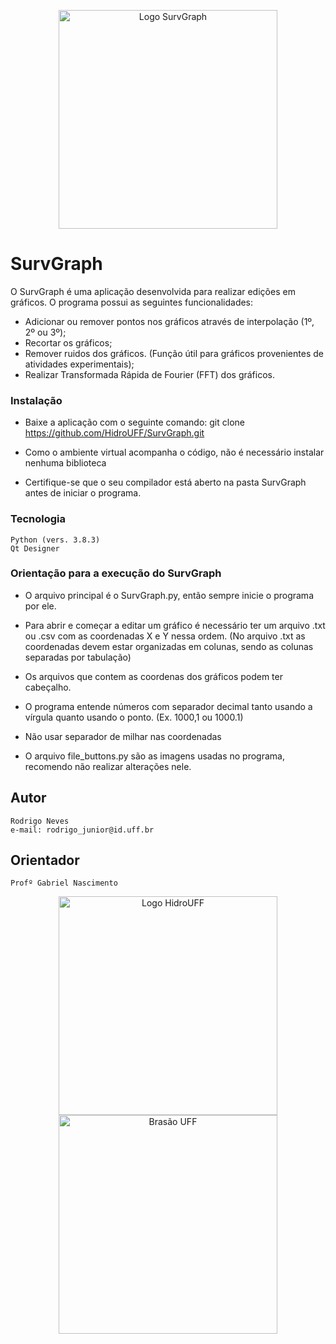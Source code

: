 <p align="center">
  <img src="https://user-images.githubusercontent.com/69862177/92131158-0030af00-eddc-11ea-8bc1-c371b11861c9.png" width="350" alt="Logo SurvGraph">
</p>


# SurvGraph
O SurvGraph é uma aplicação desenvolvida para realizar edições em gráficos. 
O programa possui as seguintes funcionalidades:
* Adicionar ou remover pontos nos gráficos através de interpolação (1º, 2º ou 3º);
* Recortar os gráficos;
* Remover ruidos dos gráficos. (Função útil para gráficos provenientes de atividades experimentais);
* Realizar Transformada Rápida de Fourier (FFT) dos gráficos. 

### Instalação 

* Baixe a aplicação com o seguinte comando:
    git clone https://github.com/HidroUFF/SurvGraph.git

* Como o ambiente virtual acompanha o código, não é necessário instalar nenhuma biblioteca

* Certifique-se que o seu compilador está aberto na pasta SurvGraph antes de iniciar o programa.

### Tecnologia

    Python (vers. 3.8.3)
    Qt Designer

### Orientação para a execução do SurvGraph

* O arquivo principal é o SurvGraph.py, então sempre inicie o programa por ele.

* Para abrir e começar a editar um gráfico é necessário ter um arquivo .txt ou .csv com as coordenadas X e Y nessa ordem.
  (No arquivo .txt as coordenadas devem estar organizadas em colunas, sendo as colunas separadas por tabulação)

* Os arquivos que contem as coordenas dos gráficos podem ter cabeçalho.

* O programa entende números com separador decimal tanto usando a vírgula quanto usando o ponto.
  (Ex. 1000,1 ou 1000.1)

* Não usar separador de milhar nas coordenadas

* O arquivo file_buttons.py são as imagens usadas no programa, recomendo não realizar alterações nele.

## Autor

    Rodrigo Neves
    e-mail: rodrigo_junior@id.uff.br

## Orientador

    Profº Gabriel Nascimento

<p align="center">
  <img src="https://user-images.githubusercontent.com/69862177/92263515-21180380-eeb3-11ea-9c9f-d1509b75c6dc.png" width="350" alt="Logo HidroUFF">
  <img src="https://user-images.githubusercontent.com/69862177/92263566-37be5a80-eeb3-11ea-99ea-f2d342988fe0.png"
  width="350" alt="Brasão UFF">
</p>

